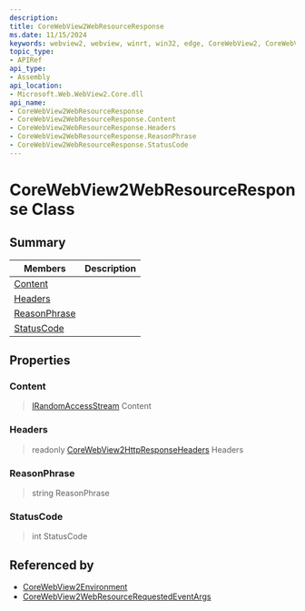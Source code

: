 ```yaml
---
description: 
title: CoreWebView2WebResourceResponse
ms.date: 11/15/2024
keywords: webview2, webview, winrt, win32, edge, CoreWebView2, CoreWebView2Controller, browser control, edge html, CoreWebView2WebResourceResponse
topic_type:
- APIRef
api_type:
- Assembly
api_location:
- Microsoft.Web.WebView2.Core.dll
api_name:
- CoreWebView2WebResourceResponse
- CoreWebView2WebResourceResponse.Content
- CoreWebView2WebResourceResponse.Headers
- CoreWebView2WebResourceResponse.ReasonPhrase
- CoreWebView2WebResourceResponse.StatusCode
---
```


# CoreWebView2WebResourceResponse Class



## Summary

Members|Description
--|--
[Content](#content) | 
[Headers](#headers) | 
[ReasonPhrase](#reasonphrase) | 
[StatusCode](#statuscode) | 

## Properties

### Content

>  [IRandomAccessStream](/uwp/api/Windows.Storage.Streams.IRandomAccessStream) Content

### Headers

> readonly  [CoreWebView2HttpResponseHeaders](corewebview2httpresponseheaders.md) Headers

### ReasonPhrase

>  string ReasonPhrase

### StatusCode

>  int StatusCode






## Referenced by

- [CoreWebView2Environment](corewebview2environment.md)
- [CoreWebView2WebResourceRequestedEventArgs](corewebview2webresourcerequestedeventargs.md)
